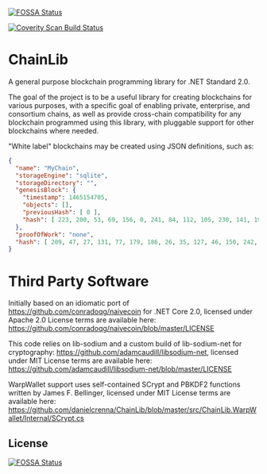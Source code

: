 [![FOSSA Status](https://app.fossa.io/api/projects/git%2Bgithub.com%2Fdanielcrenna%2FChainLib.svg?type=shield)](https://app.fossa.io/projects/git%2Bgithub.com%2Fdanielcrenna%2FChainLib?ref=badge_shield)

<a href="https://scan.coverity.com/projects/danielcrenna-chainlib">
  <img alt="Coverity Scan Build Status"
       src="https://img.shields.io/coverity/scan/14680.svg"/>
</a>

ChainLib
=========

A general purpose blockchain programming library for .NET Standard 2.0.

The goal of the project is to be a useful library for creating blockchains for various purposes, with a specific goal of enabling private, enterprise, and consortium chains,
as well as provide cross-chain compatibility for any blockchain programmed using this library, with pluggable support for other blockchains where needed.

"White label" blockchains may be created using JSON definitions, such as:

```json
{
  "name": "MyChain",
  "storageEngine": "sqlite",
  "storageDirectory": "",
  "genesisBlock": {
    "timestamp": 1465154705,
    "objects": [],
    "previousHash": [ 0 ],
    "hash": [ 223, 200, 53, 69, 156, 0, 241, 84, 112, 105, 230, 141, 19, 145, 92, 120, 96, 73, 218, 216, 195, 150, 243, 213, 69, 192, 77, 148, 75, 47, 111, 149 ]
  },
  "proofOfWork": "none",
  "hash": [ 209, 47, 27, 131, 77, 179, 186, 26, 35, 127, 46, 150, 242, 141, 251, 47, 70, 14, 188, 126, 33, 176, 205, 113, 72, 50, 50, 139, 71, 9, 188, 181 ]
}
```

Third Party Software
====================

Initially based on an idiomatic port of https://github.com/conradoqg/naivecoin for .NET Core 2.0, licensed under Apache 2.0
License terms are available here: https://github.com/conradoqg/naivecoin/blob/master/LICENSE

This code relies on lib-sodium and a custom build of lib-sodium-net for cryptography: https://github.com/adamcaudill/libsodium-net, licensed under MIT
License terms are available here: https://github.com/adamcaudill/libsodium-net/blob/master/LICENSE

WarpWallet support uses self-contained SCrypt and PBKDF2 functions written by James F. Bellinger, licensed under MIT
License terms are available here: https://github.com/danielcrenna/ChainLib/blob/master/src/ChainLib.WarpWallet/Internal/SCrypt.cs

## License
[![FOSSA Status](https://app.fossa.io/api/projects/git%2Bgithub.com%2Fdanielcrenna%2FChainLib.svg?type=large)](https://app.fossa.io/projects/git%2Bgithub.com%2Fdanielcrenna%2FChainLib?ref=badge_large)